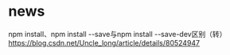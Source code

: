 # news
npm install、npm install --save与npm install --save-dev区别（转）
https://blog.csdn.net/Uncle_long/article/details/80524947
